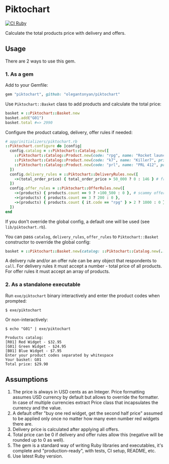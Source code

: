 # Piktochart

[![CI Ruby](https://github.com/olegantonyan/piktochart/actions/workflows/tests.yml/badge.svg)](https://github.com/olegantonyan/piktochart/actions/workflows/tests.yml)

Calculate the total products price with delivery and offers.

## Usage

There are 2 ways to use this gem.

### 1. As a gem

Add to your Gemfile:

```ruby
gem "piktochart", github: "olegantonyan/piktochart"
```

Use `Piktochart::Basket` class to add products and calculate the total price:
```ruby
basket = ::Piktochart::Basket.new
basket.add("G01")
basket.total #=> 2990
```

Configure the product catalog, delivery, offer rules if needed:

```ruby
# app/initializers/piktochart.rb
::Piktochart.configure do |config|
  config.catalog = ::Piktochart::Catalog.new([
    ::Piktochart::Catalog::Product.new(code: "rpg", name: "Rocket launcher", price: 30_000),
    ::Piktochart::Catalog::Product.new(code: "k7", name: "Killer7", price: 77_700),
    ::Piktochart::Catalog::Product.new(code: "prl", name: "PRL 412", price: 0)
  ])
  config.delivery_rules = ::Piktochart::DeliveryRules.new([
    ->(total_order_price) { total_order_price > 50_000 ? 0 : 146 } # free delivery for orders over 50k
  ])
  config.offer_rules = ::Piktochart::OfferRules.new([
    ->(products) { products.count == 9 ? -100_500 : 0 }, # scammy offer - why not?
    ->(products) { products.count == 3 ? 200 : 0 },
    ->(products) { products.count { it.code == "rpg" } > 2 ? 1000 : 0 } # 1k off when buying 3+ rocket launchers
  ])
end
```

If you don't override the global config, a default one will be used (see `lib/piktochart.rb`).

You can pass `catalog`, `delivery_rules`, `offer_rules` to `Piktochart::Basket` constructor to override the global config:

```ruby
basket = ::Piktochart::Basket.new(catalog: ::Piktochart::Catalog.new(..., offer_rules: ...)
```

A delivery rule and/or an offer rule can be any object that respondents to `call`. For delivery rules it must accept a number - total price of all products. For offer rules it must accept an array of products.

### 2. As a standalone executable

Run `exe/piktochart` binary interactively and enter the product codes when prompted:

```shell
$ exe/piktochart
```

Or non-interactively:
```shell
$ echo "G01" | exe/piktochart

Products catalog:
[R01] Red Widget - $32.95
[G01] Green Widget - $24.95
[B01] Blue Widget - $7.95
Enter your product codes separated by whitespace
Your basket: G01
Total price: $29.90
```

## Assumptions

1. The price is always in USD cents as an Integer. Price formatting assumes USD currency by default but allows to override the formatter. In case of multiple currencies extract Price class that incapsulates the currency and the value.
2. A default offer "buy one red widget, get the second half price" assumed to be applied only once no matter how many even number red widgets there are.
3. Delivery price is calculated after applying all offers.
4. Total price can be 0 if delivery and offer rules allow this (negative will be rounded up to 0 as well).
5. The gem is a standard way of writing Ruby libraries and executables, it's complete and "production-ready", with tests, CI setup, README, etc.
6. Use latest Ruby version.
